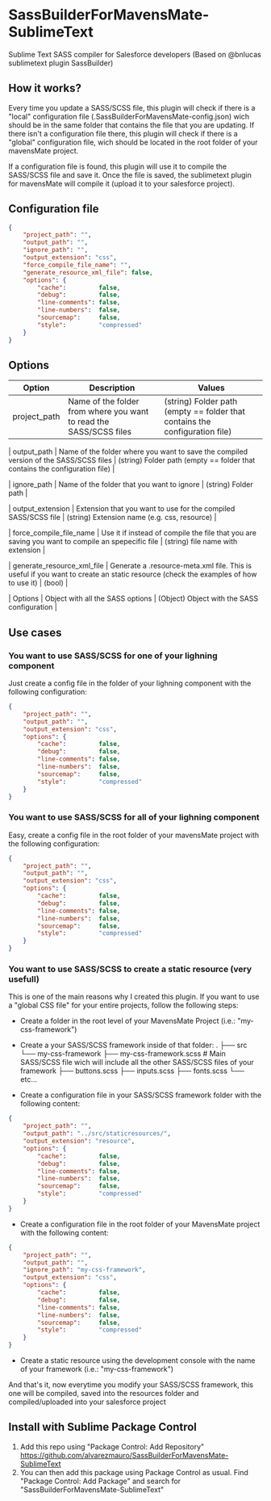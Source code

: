 # SassBuilderForMavensMate-SublimeText

Sublime Text SASS compiler for Salesforce developers (Based on @bnlucas sublimetext plugin SassBuilder)

## How it works?
Every time you update a SASS/SCSS file, this plugin will check if there is a "local" configuration file (.SassBuilderForMavensMate-config.json) wich should be in the same folder that contains the file that you are updating. If there isn't a configuration file there, this plugin will check if there is a "global" configuration file, wich should be located in the root folder of your mavensMate project.

If a configuration file is found, this plugin will use it to compile the SASS/SCSS file and save it. Once the file is saved, the sublimetext plugin for mavensMate will compile it (upload it to your salesforce project).

## Configuration file

```json
{
    "project_path": "",
    "output_path": "",
    "ignore_path": "",
    "output_extension": "css",
    "force_compile_file_name": "",
    "generate_resource_xml_file": false,
    "options": {
        "cache":         false,
        "debug":         false,
        "line-comments": false,
        "line-numbers":  false,
        "sourcemap":     false,
        "style":         "compressed"
    }
}
```

## Options

| Option  | Description | Values |
| ------- | ----------- | ------ |
| project_path | Name of the folder from where you want to read the SASS/SCSS files | (string) Folder path (empty == folder that contains the configuration file)|

| output_path | Name of the folder where you want to save the compiled version of the SASS/SCSS files | (string) Folder path (empty == folder that contains the configuration file) |

| ignore_path | Name of the folder that you want to ignore | (string) Folder path |

| output_extension | Extension that you want to use for the compiled SASS/SCSS file | (string) Extension name (e.g. css, resource) |

| force_compile_file_name | Use it if instead of compile the file that you are saving you want to compile an spepecific file | (string) file name with extension |


| generate_resource_xml_file | Generate a .resource-meta.xml file. This is useful if you want to create an static resource (check the examples of how to use it) | (bool) |

| Options | Object with all the SASS options | (Object) Object with the SASS configuration |

## Use cases

### You want to use SASS/SCSS for one of your lighning component
Just create a config file in the folder of your lighning component with the following configuration:
```json
{
    "project_path": "",
    "output_path": "",
    "output_extension": "css",
    "options": {
        "cache":         false,
        "debug":         false,
        "line-comments": false,
        "line-numbers":  false,
        "sourcemap":     false,
        "style":         "compressed"
    }
}
```

### You want to use SASS/SCSS for all of your lighning component
Easy, create a config file in the root folder of your mavensMate project with the following configuration:
```json
{
    "project_path": "",
    "output_path": "",
    "output_extension": "css",
    "options": {
        "cache":         false,
        "debug":         false,
        "line-comments": false,
        "line-numbers":  false,
        "sourcemap":     false,
        "style":         "compressed"
    }
}
```

### You want to use SASS/SCSS to create a static resource (very usefull)
This is one of the main reasons why I created this plugin. If you want to use a "global CSS file" for your entire projects, follow the following steps:

- Create a folder in the root level of your MavensMate Project (i.e.: "my-css-framework")
- Create a your SASS/SCSS framework inside of that folder:
    .
    ├── src
    └── my-css-framework
            ├── my-css-framework.scss                # Main SASS/SCSS file wich will include all the other SASS/SCSS files of your framework
            ├── buttons.scss
            ├── inputs.scss
            ├── fonts.scss
            └── etc...

- Create a configuration file in your SASS/SCSS framework folder with the following content:
```json
{
    "project_path": "",
    "output_path": "../src/staticresources/",
    "output_extension": "resource",
    "options": {
        "cache":         false,
        "debug":         false,
        "line-comments": false,
        "line-numbers":  false,
        "sourcemap":     false,
        "style":         "compressed"
    }
}
```
- Create a configuration file in the root folder of your MavensMate project with the following content:
```json
{
    "project_path": "",
    "output_path": "",
    "ignore_path": "my-css-framework",
    "output_extension": "css",
    "options": {
        "cache":         false,
        "debug":         false,
        "line-comments": false,
        "line-numbers":  false,
        "sourcemap":     false,
        "style":         "compressed"
    }
}
```

- Create a static resource using the development console with the name of your framework (i.e.: "my-css-framework")

And that's it, now everytime you modify your SASS/SCSS framework, this one will be compiled, saved into the resources folder and compiled/uploaded into your salesforce project


## Install with Sublime Package Control
1. Add this repo using "Package Control: Add Repository" https://github.com/alvarezmauro/SassBuilderForMavensMate-SublimeText
2. You can then add this package using Package Control as usual. Find "Package Control: Add Package" and search for "SassBuilderForMavensMate-SublimeText"


